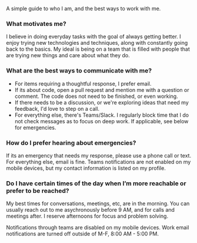 A simple guide to who I am, and the best ways to work with me.

### What motivates me?

I believe in doing everyday tasks with the goal of always getting better. I enjoy trying new technologies and techniques, along with constantly going back to the basics. My ideal is being on a team that is filled with people that are trying new things and care about what they do.

### What are the best ways to communicate with me?

* For items requiring a thoughtful response, I prefer email. 
* If its about code, open a pull request and mention me with a question or comment. The code does not need to be finished, or even working.  
* If there needs to be a discussion, or we're exploring ideas that need my feedback, I'd love to step on a call. 
* For everything else, there's Teams/Slack. I regularly block time that I do not check messages as to focus on deep work. If applicable, see below for emergencies.

### How do I prefer hearing about emergencies?

If its an emergency that needs my response, please use a phone call or text. For everything else, email is fine. Teams notifications are not enabled on my mobile devices, but my contact information is listed on my profile.

### Do I have certain times of the day when I’m more reachable or prefer to be reached?

My best times for conversations, meetings, etc, are in the morning. You can usually reach out to me asychronously before 9 AM, and for calls and meetings after. I reserve afternoons for focus and problem solving. 

Notifications through teams are disabled on my mobile devices. Work email notifications are turned off outside of M-F, 8:00 AM - 5:00 PM.
